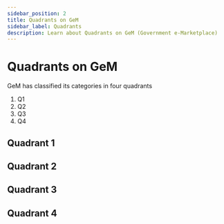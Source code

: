 ```yaml
---
sidebar_position: 2
title: Quadrants on GeM
sidebar_label: Quadrants
description: Learn about Quadrants on GeM (Government e-Marketplace)
---
```


# Quadrants on GeM
GeM has classified its categories in four quadrants

1. Q1
2. Q2
3. Q3
4. Q4

## Quadrant 1
## Quadrant 2
## Quadrant 3
## Quadrant 4
